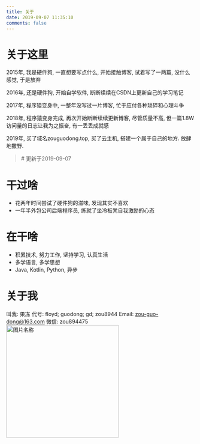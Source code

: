 ```yaml
---
title: 关于
date: 2019-09-07 11:35:10
comments: false
---
```

# 关于这里
2015年, 我是硬件狗, 一直想要写点什么, 开始接触博客, 试着写了一两篇, 没什么感觉, 于是放弃


2016年, 还是硬件狗, 开始自学软件, 断断续续在CSDN上更新自己的学习笔记


2017年, 程序猿变身中, 一整年没写过一片博客, 忙于应付各种琐碎和心理斗争


2018年, 程序猿变身完成, 再次开始断断续续更新博客, 尽管质量不高, 但一篇1.8W访问量的日志让我为之振奋, 有一丢丢成就感


2019年, 买了域名zouguodong.top, 买了云主机, 搭建一个属于自己的地方. 放肆地撒野.
> \# 更新于2019-09-07

# 干过啥
- 花两年时间尝试了硬件狗的滋味, 发现其实不喜欢
- 一年半外包公司后端程序员, 练就了坐冷板凳自我激励的心态

# 在干啥
- 积累技术, 努力工作, 坚持学习, 认真生活
- 多学语言, 多学思想
- Java, Kotlin, Python, 异步

# 关于我
叫我: 果冻
代号: floyd; guodong; gd; zou8944
Email: zou-guo-dong@163.com
微信: zou894475
<img src="/images/mycard.jpg" width = "300" height = "300" alt="图片名称" align="center">
